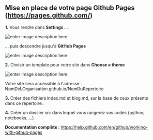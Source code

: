 ## Mise en place de votre page Github Pages (https://pages.github.com/)

**1.** Vous rendre dans **Settings** ...

![enter image description here](https://pages.github.com/images/repo-settings@2x.png)

... puis descendre jusqu'à **GitHub Pages**

![enter image description here](https://pages.github.com/images/launch-theme-chooser@2x.png)

**2.** Choisir un template pour votre site dans **Choose a theme**

![enter image description here](https://pages.github.com/images/theme-chooser@2x.png)

Votre site sera accessible à l'adresse : NomDeLOrganisation.github.io/NomDuRepertoire

**3.** Créer des fichiers index.md et blog.md, sur la base de ceux présents dans ce répertoire.

**4.** Créer un dossier src dans lequel vous rangerez vos codes (python, notebooks, ...)

**Documentation complète :** https://help.github.com/en/github/working-with-github-pages
